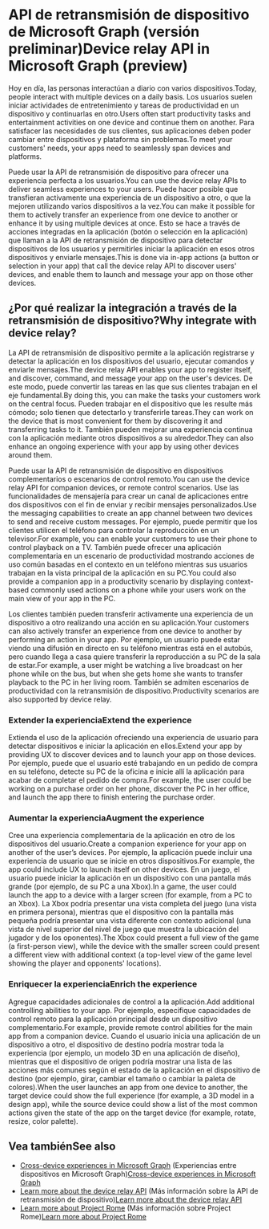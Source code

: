 # <a name="device-relay-api-in-microsoft-graph-preview"></a><span data-ttu-id="7b131-101">API de retransmisión de dispositivo de Microsoft Graph (versión preliminar)</span><span class="sxs-lookup"><span data-stu-id="7b131-101">Device relay API in Microsoft Graph (preview)</span></span>

<span data-ttu-id="7b131-102">Hoy en día, las personas interactúan a diario con varios dispositivos.</span><span class="sxs-lookup"><span data-stu-id="7b131-102">Today, people interact with multiple devices on a daily basis.</span></span> <span data-ttu-id="7b131-103">Los usuarios suelen iniciar actividades de entretenimiento y tareas de productividad en un dispositivo y continuarlas en otro.</span><span class="sxs-lookup"><span data-stu-id="7b131-103">Users often start productivity tasks and entertainment activities on one device and continue them on another.</span></span> <span data-ttu-id="7b131-104">Para satisfacer las necesidades de sus clientes, sus aplicaciones deben poder cambiar entre dispositivos y plataforma sin problemas.</span><span class="sxs-lookup"><span data-stu-id="7b131-104">To meet your customers' needs, your apps need to seamlessly span devices and platforms.</span></span> 

<span data-ttu-id="7b131-105">Puede usar la API de retransmisión de dispositivo para ofrecer una experiencia perfecta a los usuarios.</span><span class="sxs-lookup"><span data-stu-id="7b131-105">You can use the device relay APIs to deliver seamless experiences to your users.</span></span> <span data-ttu-id="7b131-106">Puede hacer posible que transfieran activamente una experiencia de un dispositivo a otro, o que la mejoren utilizando varios dispositivos a la vez.</span><span class="sxs-lookup"><span data-stu-id="7b131-106">You can make it possible for them to actively transfer an experience from one device to another or enhance it by using multiple devices at once.</span></span> <span data-ttu-id="7b131-107">Esto se hace a través de acciones integradas en la aplicación (botón o selección en la aplicación) que llaman a la API de retransmisión de dispositivo para detectar dispositivos de los usuarios y permitirles iniciar la aplicación en esos otros dispositivos y enviarle mensajes.</span><span class="sxs-lookup"><span data-stu-id="7b131-107">This is done via in-app actions (a button or selection in your app) that call the device relay API to discover users' devices, and enable them to launch and message your app on those other devices.</span></span>

## <a name="why-integrate-with-device-relay"></a><span data-ttu-id="7b131-108">¿Por qué realizar la integración a través de la retransmisión de dispositivo?</span><span class="sxs-lookup"><span data-stu-id="7b131-108">Why integrate with device relay?</span></span>

<span data-ttu-id="7b131-109">La API de retransmisión de dispositivo permite a la aplicación registrarse y detectar la aplicación en los dispositivos del usuario, ejecutar comandos y enviarle mensajes.</span><span class="sxs-lookup"><span data-stu-id="7b131-109">The device relay API enables your app to register itself, and discover, command, and message your app on the user's devices.</span></span> <span data-ttu-id="7b131-110">De este modo, puede convertir las tareas en las que sus clientes trabajan en el eje fundamental.</span><span class="sxs-lookup"><span data-stu-id="7b131-110">By doing this, you can make the tasks your customers work on the central focus.</span></span> <span data-ttu-id="7b131-111">Pueden trabajar en el dispositivo que les resulte más cómodo; solo tienen que detectarlo y transferirle tareas.</span><span class="sxs-lookup"><span data-stu-id="7b131-111">They can work on the device that is most convenient for them by discovering it and transferring tasks to it.</span></span> <span data-ttu-id="7b131-112">También pueden mejorar una experiencia continua con la aplicación mediante otros dispositivos a su alrededor.</span><span class="sxs-lookup"><span data-stu-id="7b131-112">They can also enhance an ongoing experience with your app by using other devices around them.</span></span>

<span data-ttu-id="7b131-113">Puede usar la API de retransmisión de dispositivo en dispositivos complementarios o escenarios de control remoto.</span><span class="sxs-lookup"><span data-stu-id="7b131-113">You can use the device relay API for companion devices, or remote control scenarios.</span></span> <span data-ttu-id="7b131-114">Use las funcionalidades de mensajería para crear un canal de aplicaciones entre dos dispositivos con el fin de enviar y recibir mensajes personalizados.</span><span class="sxs-lookup"><span data-stu-id="7b131-114">Use the messaging capabilities to create an app channel between two devices to send and receive custom messages.</span></span> <span data-ttu-id="7b131-115">Por ejemplo, puede permitir que los clientes utilicen el teléfono para controlar la reproducción en un televisor.</span><span class="sxs-lookup"><span data-stu-id="7b131-115">For example, you can enable your customers to use their phone to control playback on a TV.</span></span> <span data-ttu-id="7b131-116">También puede ofrecer una aplicación complementaria en un escenario de productividad mostrando acciones de uso común basadas en el contexto en un teléfono mientras sus usuarios trabajan en la vista principal de la aplicación en su PC.</span><span class="sxs-lookup"><span data-stu-id="7b131-116">You could also provide a companion app in a productivity scenario by displaying context-based commonly used actions on a phone while your users work on the main view of your app in the PC.</span></span>

<span data-ttu-id="7b131-117">Los clientes también pueden transferir activamente una experiencia de un dispositivo a otro realizando una acción en su aplicación.</span><span class="sxs-lookup"><span data-stu-id="7b131-117">Your customers can also actively transfer an experience from one device to another by performing an action in your app.</span></span> <span data-ttu-id="7b131-118">Por ejemplo, un usuario puede estar viendo una difusión en directo en su teléfono mientras está en el autobús, pero cuando llega a casa quiere transferir la reproducción a su PC de la sala de estar.</span><span class="sxs-lookup"><span data-stu-id="7b131-118">For example, a user might be watching a live broadcast on her phone while on the bus, but when she gets home she wants to transfer playback to the PC in her living room.</span></span> <span data-ttu-id="7b131-119">También se admiten escenarios de productividad con la retransmisión de dispositivo.</span><span class="sxs-lookup"><span data-stu-id="7b131-119">Productivity scenarios are also supported by device relay.</span></span> 

### <a name="extend-the-experience"></a><span data-ttu-id="7b131-120">Extender la experiencia</span><span class="sxs-lookup"><span data-stu-id="7b131-120">Extend the experience</span></span>

<span data-ttu-id="7b131-121">Extienda el uso de la aplicación ofreciendo una experiencia de usuario para detectar dispositivos e iniciar la aplicación en ellos.</span><span class="sxs-lookup"><span data-stu-id="7b131-121">Extend your app by providing UX to discover devices and to launch your app on those devices.</span></span> <span data-ttu-id="7b131-122">Por ejemplo, puede que el usuario esté trabajando en un pedido de compra en su teléfono, detecte su PC de la oficina e inicie allí la aplicación para acabar de completar el pedido de compra.</span><span class="sxs-lookup"><span data-stu-id="7b131-122">For example, the user could be working on a purchase order on her phone, discover the PC in her office, and launch the app there to finish entering the purchase order.</span></span>  

### <a name="augment-the-experience"></a><span data-ttu-id="7b131-123">Aumentar la experiencia</span><span class="sxs-lookup"><span data-stu-id="7b131-123">Augment the experience</span></span>

<span data-ttu-id="7b131-124">Cree una experiencia complementaria de la aplicación en otro de los dispositivos del usuario.</span><span class="sxs-lookup"><span data-stu-id="7b131-124">Create a companion experience for your app on another of the user’s devices.</span></span> <span data-ttu-id="7b131-125">Por ejemplo, la aplicación puede incluir una experiencia de usuario que se inicie en otros dispositivos.</span><span class="sxs-lookup"><span data-stu-id="7b131-125">For example, the app could include UX to launch itself on other devices.</span></span> <span data-ttu-id="7b131-126">En un juego, el usuario puede iniciar la aplicación en un dispositivo con una pantalla más grande (por ejemplo, de su PC a una Xbox).</span><span class="sxs-lookup"><span data-stu-id="7b131-126">In a game, the user could launch the app to a device with a larger screen (for example, from a PC to an Xbox).</span></span> <span data-ttu-id="7b131-127">La Xbox podría presentar una vista completa del juego (una vista en primera persona), mientras que el dispositivo con la pantalla más pequeña podría presentar una vista diferente con contexto adicional (una vista de nivel superior del nivel de juego que muestra la ubicación del jugador y de los oponentes).</span><span class="sxs-lookup"><span data-stu-id="7b131-127">The Xbox could present a full view of the game (a first-person view), while the device with the smaller screen could present a different view with additional context (a top-level view of the game level showing the player and opponents' locations).</span></span>  

### <a name="enrich-the-experience"></a><span data-ttu-id="7b131-128">Enriquecer la experiencia</span><span class="sxs-lookup"><span data-stu-id="7b131-128">Enrich the experience</span></span>

<span data-ttu-id="7b131-129">Agregue capacidades adicionales de control a la aplicación.</span><span class="sxs-lookup"><span data-stu-id="7b131-129">Add additional controlling abilities to your app.</span></span> <span data-ttu-id="7b131-130">Por ejemplo, especifique capacidades de control remoto para la aplicación principal desde un dispositivo complementario.</span><span class="sxs-lookup"><span data-stu-id="7b131-130">For example, provide remote control abilities for the main app from a companion device.</span></span> <span data-ttu-id="7b131-131">Cuando el usuario inicia una aplicación de un dispositivo a otro, el dispositivo de destino podría mostrar toda la experiencia (por ejemplo, un modelo 3D en una aplicación de diseño), mientras que el dispositivo de origen podría mostrar una lista de las acciones más comunes según el estado de la aplicación en el dispositivo de destino (por ejemplo, girar, cambiar el tamaño o cambiar la paleta de colores).</span><span class="sxs-lookup"><span data-stu-id="7b131-131">When the user launches an app from one device to another, the target device could show the full experience (for example, a 3D model in a design app), while the source device could show a list of the most common actions given the state of the app on the target device (for example, rotate, resize, color palette).</span></span>

## <a name="see-also"></a><span data-ttu-id="7b131-132">Vea también</span><span class="sxs-lookup"><span data-stu-id="7b131-132">See also</span></span>

- <span data-ttu-id="7b131-133">[Cross-device experiences in Microsoft Graph](cross-device-concept-overview.md) (Experiencias entre dispositivos en Microsoft Graph)</span><span class="sxs-lookup"><span data-stu-id="7b131-133">[Cross-device experiences in Microsoft Graph](cross-device-concept-overview.md)</span></span>
- <span data-ttu-id="7b131-134">[Learn more about the device relay API](../api-reference/beta/resources/project_rome_overview.md) (Más información sobre la API de retransmisión de dispositivo)</span><span class="sxs-lookup"><span data-stu-id="7b131-134">[Learn more about the device relay API](../api-reference/beta/resources/project_rome_overview.md)</span></span>
- <span data-ttu-id="7b131-135">[Learn more about Project Rome](http://aka.ms/projectrome) (Más información sobre Project Rome)</span><span class="sxs-lookup"><span data-stu-id="7b131-135">[Learn more about Project Rome](http://aka.ms/projectrome)</span></span>
